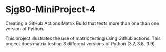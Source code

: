 # Sjg80-MiniProject-4

Creating a GitHub Actions Matrix Build that tests more than one than one version of Python.

This project illustrates the use of matrix testing using Github actions. This project does matrix testing 3 different versions of Python (3.7, 3.8, 3.9).

